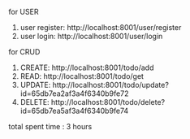 for USER
1. user register: http://localhost:8001/user/register
2. user login: http://localhost:8001/user/login


for CRUD
1. CREATE: http://localhost:8001/todo/add
2. READ: http://localhost:8001/todo/get
3. UPDATE: http://localhost:8001/todo/update?id=65db7ea2af3a4f6340b9fe72
4. DELETE: http://localhost:8001/todo/delete?id=65db7ea5af3a4f6340b9fe74



total spent time : 3 hours
